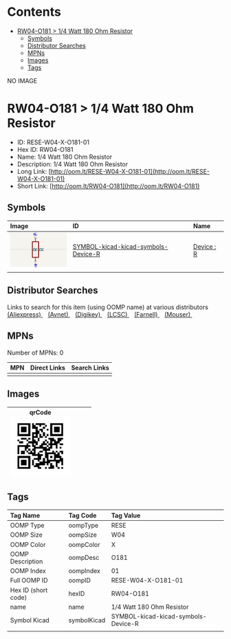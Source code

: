 



Contents
========

* [RW04-O181 > 1/4 Watt 180 Ohm Resistor](#rw04-o181--14-watt-180-ohm-resistor)
	* [Symbols](#symbols)
	* [Distributor Searches](#distributor-searches)
	* [MPNs](#mpns)
	* [Images](#images)
	* [Tags](#tags)
  
NO IMAGE  
# RW04-O181 > 1/4 Watt 180 Ohm Resistor

- ID: RESE-W04-X-O181-01
- Hex ID: RW04-O181
- Name: 1/4 Watt 180 Ohm Resistor
- Description: 1/4 Watt 180 Ohm Resistor
- Long Link: [http://oom.lt/RESE-W04-X-O181-01](http://oom.lt/RESE-W04-X-O181-01)
- Short Link: [http://oom.lt/RW04-O181](http://oom.lt/RW04-O181)

## Symbols
  

|Image|ID|Name|
| :--- | :--- | :--- |
|[![](https://raw.githubusercontent.com/oomlout/oomlout_OOMP_eda_V2/main/SYMBOL/kicad/kicad-symbols/Device/R/image_140.png)](https://github.com/oomlout/oomlout_OOMP_eda_V2/tree/main/SYMBOL/kicad/kicad-symbols/Device/R/)|[SYMBOL-kicad-kicad-symbols-Device-R](https://github.com/oomlout/oomlout_OOMP_eda_V2/tree/main/SYMBOL/kicad/kicad-symbols/Device/R/)|[Device : R](https://github.com/oomlout/oomlout_OOMP_eda_V2/tree/main/SYMBOL/kicad/kicad-symbols/Device/R/)|
||||

## Distributor Searches
  
Links to search for this item (using OOMP name) at various distributors  
[(Aliexpress) ](https://www.aliexpress.com/wholesale?SearchText=11171/4+Watt+180+Ohm+Resistor)&nbsp;&nbsp;&nbsp;[(Avnet) ](https://www.avnet.com/shop/us/search/1/4+Watt+180+Ohm+Resistor)&nbsp;&nbsp;&nbsp;[(Digikey) ](https://www.digikey.co.uk/en/products/result?s=1/4+Watt+180+Ohm+Resistor)&nbsp;&nbsp;&nbsp;[(LCSC) ](https://www.lcsc.com/search?q=1/4+Watt+180+Ohm+Resistor)&nbsp;&nbsp;&nbsp;[(Farnell) ](https://uk.farnell.com/search?st=1/4+Watt+180+Ohm+Resistor)&nbsp;&nbsp;&nbsp;[(Mouser) ](https://www.mouser.com/c/?q=1/4+Watt+180+Ohm+Resistor)&nbsp;&nbsp;&nbsp;
## MPNs
  
Number of MPNs: 0  

|MPN|Direct Links|Search Links|
| :--- | :--- | :--- |
||||

## Images
  

|qrCode<br>[![](https://raw.githubusercontent.com/oomlout/oomlout_OOMP_parts_V2/main/RESE/W04/X/O181/01/qrCode_140.png)](https://github.com/oomlout/oomlout_OOMP_parts_V2/tree/main/RESE/W04/X/O181/01/qrCode.png)||||
| :---: | :---: | :---: | :---: |

## Tags
  

|Tag Name|Tag Code|Tag Value|
| :--- | :--- | :--- |
|OOMP Type|oompType|RESE|
|OOMP Size|oompSize|W04|
|OOMP Color|oompColor|X|
|OOMP Description|oompDesc|O181|
|OOMP Index|oompIndex|01|
|Full OOMP ID|oompID|RESE-W04-X-O181-01|
|Hex ID (short code)|hexID|RW04-O181|
|name|name|1/4 Watt 180 Ohm Resistor|
|Symbol Kicad|symbolKicad|SYMBOL-kicad-kicad-symbols-Device-R|
||||
